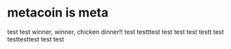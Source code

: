 # metacoin is meta

test
test
winner, winner, chicken dinner!!
test
testttest
test
test
test
testt
test
testtesttest
test
test

